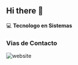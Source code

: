 ## Hi there 👋

:computer: **Tecnologo en Sistemas**

### Vias de Contacto

![website](ttps://img.shields.io/website?url=https%3A%2F%2Fwww.linkedin.com%2Fin%2Fsebastian-fandi%25C3%25B1o%2F)

